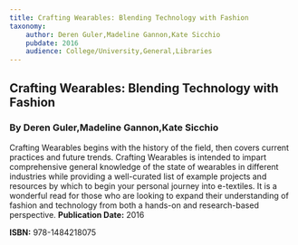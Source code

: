 ```yaml
---
title: Crafting Wearables: Blending Technology with Fashion
taxonomy:
	author: Deren Guler,Madeline Gannon,Kate Sicchio
	pubdate: 2016
	audience: College/University,General,Libraries
---
```

## Crafting Wearables: Blending Technology with Fashion
### By Deren Guler,Madeline Gannon,Kate Sicchio

Crafting Wearables begins with the history of the field, then covers current practices and future trends. Crafting Wearables is intended to impart comprehensive general knowledge of the state of wearables in different industries while providing a well-curated list of example projects and resources by which to begin your personal journey into e-textiles. It is a wonderful read for those who are looking to expand their understanding of fashion and technology from both a hands-on and research-based perspective.
**Publication Date:** 2016

**ISBN:** 978-1484218075